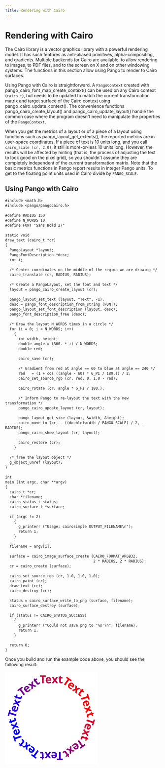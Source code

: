 ```yaml
---
Title: Rendering with Cairo
---
```


# Rendering with Cairo

The Cairo library is a vector graphics library with a powerful rendering model.
It has such features as anti-aliased primitives, alpha-compositing, and gradients.
Multiple backends for Cairo are available, to allow rendering to images, to PDF
files, and to the screen on X and on other windowing systems. The functions in
this section allow using Pango to render to Cairo surfaces.

Using Pango with Cairo is straightforward. A `PangoContext` created with
pango_cairo_font_map_create_context() can be used on any Cairo context (`cairo_t`),
but needs to be updated to match the current transformation matrix and target
surface of the Cairo context using pango_cairo_update_context(). The convenience
functions pango_cairo_create_layout() and pango_cairo_update_layout() handle
the common case where the program doesn't need to manipulate the properties of
the `PangoContext`.

When you get the metrics of a layout or of a piece of a layout using functions
such as pango_layout_get_extents(), the reported metrics are in user-space
coordinates. If a piece of text is 10 units long, and you call
`cairo_scale (cr, 2.0)`, it still is more-or-less 10 units long. However, the
results will be affected by hinting (that is, the process of adjusting the text
to look good on the pixel grid), so you shouldn't assume they are completely
independent of the current transformation matrix. Note that the basic metrics
functions in Pango report results in integer Pango units. To get to the floating
point units used in Cairo divide by `PANGO_SCALE`.

## Using Pango with Cairo

```
#include <math.h>
#include <pango/pangocairo.h>

#define RADIUS 150
#define N_WORDS 10
#define FONT "Sans Bold 27"

static void
draw_text (cairo_t *cr)
{
  PangoLayout *layout;
  PangoFontDescription *desc;
  int i;

  /* Center coordinates on the middle of the region we are drawing */
  cairo_translate (cr, RADIUS, RADIUS);

  /* Create a PangoLayout, set the font and text */
  layout = pango_cairo_create_layout (cr);

  pango_layout_set_text (layout, "Text", -1);
  desc = pango_font_description_from_string (FONT);
  pango_layout_set_font_description (layout, desc);
  pango_font_description_free (desc);

  /* Draw the layout N_WORDS times in a circle */
  for (i = 0; i < N_WORDS; i++)
    {
      int width, height;
      double angle = (360. * i) / N_WORDS;
      double red;

      cairo_save (cr);

      /* Gradient from red at angle == 60 to blue at angle == 240 */
      red   = (1 + cos ((angle - 60) * G_PI / 180.)) / 2;
      cairo_set_source_rgb (cr, red, 0, 1.0 - red);

      cairo_rotate (cr, angle * G_PI / 180.);

      /* Inform Pango to re-layout the text with the new transformation */
      pango_cairo_update_layout (cr, layout);

      pango_layout_get_size (layout, &width, &height);
      cairo_move_to (cr, - ((double)width / PANGO_SCALE) / 2, - RADIUS);
      pango_cairo_show_layout (cr, layout);

      cairo_restore (cr);
    }

  /* free the layout object */
  g_object_unref (layout);
}

int
main (int argc, char **argv)
{
  cairo_t *cr;
  char *filename;
  cairo_status_t status;
  cairo_surface_t *surface;

  if (argc != 2)
    {
      g_printerr ("Usage: cairosimple OUTPUT_FILENAME\n");
      return 1;
    }

  filename = argv[1];

  surface = cairo_image_surface_create (CAIRO_FORMAT_ARGB32,
                                        2 * RADIUS, 2 * RADIUS);
  cr = cairo_create (surface);

  cairo_set_source_rgb (cr, 1.0, 1.0, 1.0);
  cairo_paint (cr);
  draw_text (cr);
  cairo_destroy (cr);

  status = cairo_surface_write_to_png (surface, filename);
  cairo_surface_destroy (surface);

  if (status != CAIRO_STATUS_SUCCESS)
    {
      g_printerr ("Could not save png to '%s'\n", filename);
      return 1;
    }

  return 0;
}
```

Once you build and run the example code above, you should see the
following result:

![Output of rotated-example](rotated-text.png)
